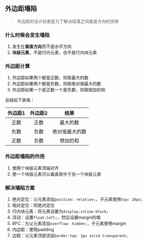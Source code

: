 ## 外边距塌陷

> 外边距的设计初衷是为了解决段落之间垂直方向的空隙



### 什么时候会发生塌陷

1. 发生在**垂直方向**而不是水平方向
2. **块级元素**，不是行内元素，也不是行内块元素



### 外边距计算

1. 外边距如果两个都是正数，则取最大的数
2. 外边距如果两个都是负数，则取绝对值最大的数
3. 外边距如果一个是正数一个是负数，则取相加的和

总结如下表格：

| 外边距1 | 外边距2 |      结果      |
| :-----: | :-----: | :------------: |
|  正数   |  正数   |    最大的数    |
|  负数   |  负数   | 绝对值最大的数 |
|  正数   |  负数   |    想加的和    |

 

### 外边距塌陷的作用

1. 使两个块级元素顶端对齐
2. 使一个块级元素可以垂直居中于另一个块级元素 



### 解决塌陷方案

1. 绝对定位：父元素添加`position: relative;`，子元素使用`top: 20px;`
2. 相对定位：同绝对定位
3. 行内块元素：将元素设置为`display:inline-block;`
4. 浮动：设置`float:left;`，然后设置margin的值
5. BFC：为父元素添加`overflow: hidden;`，子元素使用margin
6. 内边距：使用padding 
7. 边框：父元素顶部添加`border-top: 1px solid transparent;` 